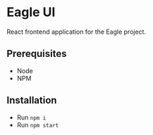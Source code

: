 # Eagle UI 
React frontend application for the Eagle project. 

## Prerequisites 
* Node 
* NPM

## Installation 
* Run `npm i` 
* Run `npm start` 


